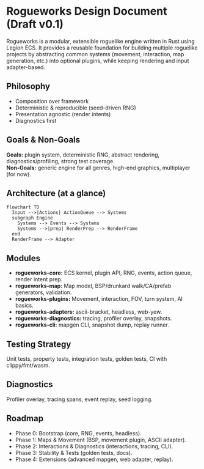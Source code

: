 # Rogueworks Design Document (Draft v0.1)

Rogueworks is a modular, extensible roguelike engine written in Rust using Legion ECS.
It provides a reusable foundation for building multiple roguelike projects by abstracting common systems (movement, interaction, map generation, etc.) into optional plugins, while keeping rendering and input adapter-based.

## Philosophy
- Composition over framework
- Deterministic & reproducible (seed-driven RNG)
- Presentation agnostic (render intents)
- Diagnostics first

## Goals & Non-Goals
**Goals:** plugin system, deterministic RNG, abstract rendering, diagnostics/profiling, strong test coverage.  
**Non-Goals:** generic engine for all genres, high-end graphics, multiplayer (for now).

## Architecture (at a glance)
```mermaid
flowchart TD
  Input -->|Actions| ActionQueue --> Systems
  subgraph Engine
    Systems --> Events --> Systems
    Systems -->|prep| RenderPrep --> RenderFrame
  end
  RenderFrame --> Adapter
```

## Modules
- **rogueworks-core:** ECS kernel, plugin API, RNG, events, action queue, render intent prep.
- **rogueworks-map:** Map model, BSP/drunkard walk/CA/prefab generators, validation.
- **rogueworks-plugins:** Movement, interaction, FOV, turn system, AI basics.
- **rogueworks-adapters:** ascii-bracket, headless, web-yew.
- **rogueworks-diagnostics:** tracing, profiler overlay, snapshots.
- **rogueworks-cli:** mapgen CLI, snapshot dump, replay runner.

## Testing Strategy
Unit tests, property tests, integration tests, golden tests, CI with clippy/fmt/wasm.

## Diagnostics
Profiler overlay, tracing spans, event replay, seed logging.

## Roadmap
- Phase 0: Bootstrap (core, RNG, events, headless).
- Phase 1: Maps & Movement (BSP, movement plugin, ASCII adapter).
- Phase 2: Interactions & Diagnostics (interactions, tracing, CLI).
- Phase 3: Stability & Tests (golden tests, docs).
- Phase 4: Extensions (advanced mapgen, web adapter, replay).

